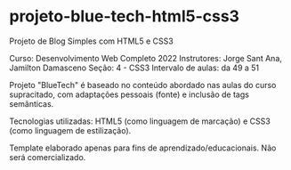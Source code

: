 # projeto-blue-tech-html5-css3
Projeto de Blog Simples com HTML5 e CSS3

Curso: Desenvolvimento Web Completo 2022
Instrutores: Jorge Sant Ana, Jamilton Damasceno
Seção: 4 - CSS3
Intervalo de aulas: da 49 a 51

Projeto "BlueTech" é baseado no conteúdo abordado nas aulas do curso supracitado, com adaptações pessoais (fonte) e inclusão de tags semânticas.

Tecnologias utilizadas: HTML5 (como linguagem de marcação) e CSS3 (como linguagem de estilização).

Template elaborado apenas para fins de aprendizado/educacionais. Não será comercializado.

